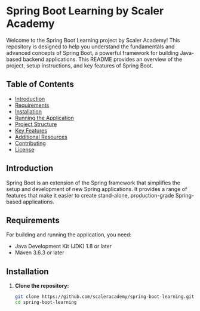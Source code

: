 # Spring Boot Learning by Scaler Academy

Welcome to the Spring Boot Learning project by Scaler Academy! This repository is designed to help you understand the fundamentals and advanced concepts of Spring Boot, a powerful framework for building Java-based backend applications. This README provides an overview of the project, setup instructions, and key features of Spring Boot.

## Table of Contents
- [Introduction](#introduction)
- [Requirements](#requirements)
- [Installation](#installation)
- [Running the Application](#running-the-application)
- [Project Structure](#project-structure)
- [Key Features](#key-features)
- [Additional Resources](#additional-resources)
- [Contributing](#contributing)
- [License](#license)

## Introduction

Spring Boot is an extension of the Spring framework that simplifies the setup and development of new Spring applications. It provides a range of features that make it easier to create stand-alone, production-grade Spring-based applications.

## Requirements

For building and running the application, you need:
- Java Development Kit (JDK) 1.8 or later
- Maven 3.6.3 or later

## Installation

1. **Clone the repository:**
   ```bash
   git clone https://github.com/scaleracademy/spring-boot-learning.git
   cd spring-boot-learning
